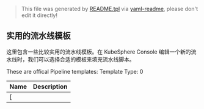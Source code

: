 > This file was generated by [README.tpl](README.tpl) via [yaml-readme](https://github.com/LinuxSuRen/yaml-readme), please don't edit it directly!

## 实用的流水线模板

这里包含一些比较实用的流水线模板。在 KubeSphere Console 编辑一个新的流水线时，我们可以选择合适的模板来填充流水线脚本。

These are offical Pipeline templates:
Template Type: 0

| Name | Description |
|---|---|
| [
